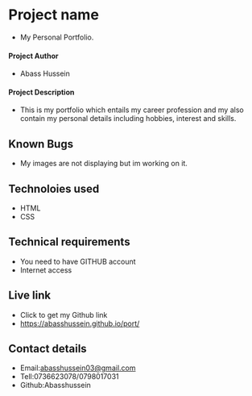 # Project name
- My Personal Portfolio.
#### Project Author
- Abass Hussein
#### Project Description
- This is my portfolio which entails my career profession and my also contain my personal details including hobbies, interest and skills.
## Known Bugs
- My images are not displaying but im working on it.
## Technoloies used
- HTML
- CSS
## Technical requirements
* You need to have GITHUB account
* Internet access
## Live link
- Click to get my Github link
- https://abasshussein.github.io/port/
## Contact details
- Email:abasshussein03@gmail.com
- Tell:0736623078/0798017031
- Github:Abasshussein


